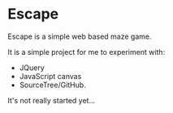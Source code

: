 # Escape
Escape is a simple web based maze game.

It is a simple project for me to experiment with: 
 * JQuery
 * JavaScript canvas
 * SourceTree/GitHub.

 It's not really started yet...
